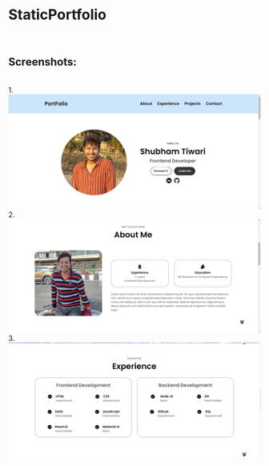 # StaticPortfolio
</br>
<h2> Screenshots: </h2> 
</br>
1. <img src="./assets/Pp1.png" /> </br>
2. <img src="./assets/PP2.png" /> </br>
3. <img src="./assets/PP3.png" /> </br>